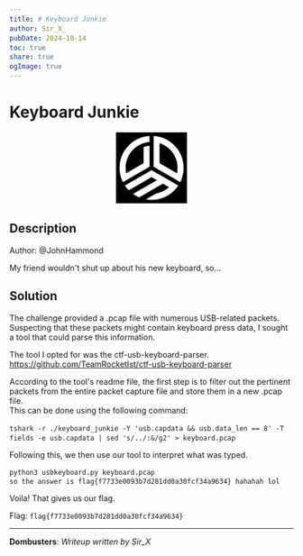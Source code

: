 ```yaml
---
title: # Keyboard Junkie
author: Sir_X_
pubDate: 2024-10-14
toc: true
share: true
ogImage: true
---
```


# Keyboard Junkie

<p align="center">
  <img src="../../assets/dom-images/logo.jpg" alt="Dombusters" width="25%">
</p>

## Description
Author: @JohnHammond

My friend wouldn't shut up about his new keyboard, so...

## Solution
The challenge provided a .pcap file with numerous USB-related packets. Suspecting that these packets might contain keyboard press data, I sought a tool that could parse this information.

The tool I opted for was the ctf-usb-keyboard-parser. https://github.com/TeamRocketIst/ctf-usb-keyboard-parser

According to the tool's readme file, the first step is to filter out the pertinent packets from the entire packet capture file and store them in a new .pcap file.   
This can be done using the following command:

`tshark -r ./keyboard_junkie -Y 'usb.capdata && usb.data_len == 8' -T fields -e usb.capdata | sed 's/../:&/g2' > keyboard.pcap`

Following this, we then use our tool to interpret what was typed.
```
python3 usbkeyboard.py keyboard.pcap
so the answer is flag{f7733e0093b7d281dd0a30fcf34a9634} hahahah lol
```
Voila! That gives us our flag.  

Flag: `flag{f7733e0093b7d281dd0a30fcf34a9634}`

---
**Dombusters**: _Writeup written by Sir_X_
